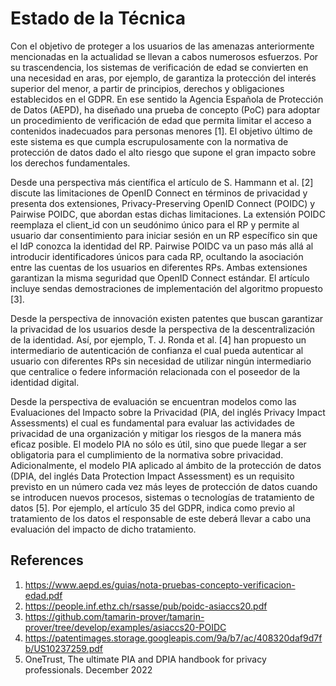 # Estado de la Técnica

Con el objetivo de proteger a los usuarios de las amenazas anteriormente mencionadas en la actualidad se llevan a cabos numerosos esfuerzos. Por su trascendencia, los sistemas de verificación de edad se convierten en una necesidad en aras, por ejemplo, de garantiza la protección del interés superior del menor, a partir de principios, derechos y obligaciones establecidos en el GDPR. En ese sentido la Agencia Española de Protección de Datos (AEPD), ha diseñado una prueba de concepto (PoC) para adoptar un procedimiento de verificación de edad que permita limitar el acceso a contenidos inadecuados para personas menores [1]. El objetivo último de este sistema es que cumpla escrupulosamente con la normativa de protección de datos dado el alto riesgo que supone el gran impacto sobre los derechos fundamentales. 

Desde una perspectiva más científica el artículo de S. Hammann et al. [2] discute las limitaciones de OpenID Connect en términos de privacidad y presenta dos extensiones, Privacy-Preserving OpenID Connect (POIDC) y Pairwise POIDC, que abordan estas dichas limitaciones. La extensión POIDC reemplaza el client_id con un seudónimo único para el RP y permite al usuario dar consentimiento para iniciar sesión en un RP específico sin que el IdP conozca la identidad del RP. Pairwise POIDC va un paso más allá al introducir identificadores únicos para cada RP, ocultando la asociación entre las cuentas de los usuarios en diferentes RPs. Ambas extensiones garantizan la misma seguridad que OpenID Connect estándar. El artículo incluye sendas demostraciones de implementación del algoritmo propuesto [3]. 

Desde la perspectiva de innovación existen patentes que buscan garantizar la privacidad de los usuarios desde la perspectiva de la descentralización de la identidad. Así, por ejemplo, T. J. Ronda et al. [4] han propuesto un intermediario de autenticación de confianza el cual pueda autenticar al usuario con diferentes RPs sin necesidad de utilizar ningún intermediario que centralice o federe información relacionada con el poseedor de la identidad digital. 

Desde la perspectiva de evaluación se encuentran modelos como las Evaluaciones del Impacto sobre la Privacidad (PIA, del inglés Privacy Impact Assessments) el cual es fundamental para evaluar las actividades de privacidad de una organización y mitigar los riesgos de la manera más eficaz posible. El modelo PIA no sólo es útil, sino que puede llegar a ser obligatoria para el cumplimiento de la normativa sobre privacidad. Adicionalmente, el modelo PIA aplicado al ámbito de la protección de datos (DPIA, del inglés Data Protection Impact Assessment) es un requisito previsto en un número cada vez más leyes de protección de datos cuando se introducen nuevos procesos, sistemas o tecnologías de tratamiento de datos [5]. Por ejemplo, el artículo 35 del GDPR, indica como previo al tratamiento de los datos el responsable de este deberá llevar a cabo una evaluación del impacto de dicho tratamiento.

## References

1. https://www.aepd.es/guias/nota-pruebas-concepto-verificacion-edad.pdf 
2. https://people.inf.ethz.ch/rsasse/pub/poidc-asiaccs20.pdf
3. https://github.com/tamarin-prover/tamarin-prover/tree/develop/examples/asiaccs20-POIDC
4. https://patentimages.storage.googleapis.com/9a/b7/ac/408320daf9d7fb/US10237259.pdf
5. OneTrust, The ultimate PIA and DPIA handbook for privacy professionals. December 2022
